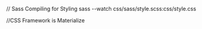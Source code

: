 // Sass Compiling for Styling
sass --watch css/sass/style.scss:css/style.css

//CSS Framework is Materialize
